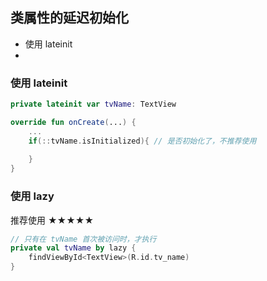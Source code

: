 ## 类属性的延迟初始化

- 使用 lateinit
- 

### 使用 lateinit
```kotlin
private lateinit var tvName: TextView

override fun onCreate(...) {
    ...
    if(::tvName.isInitialized){ // 是否初始化了，不推荐使用
        
    }
}
```

### 使用 lazy
推荐使用 ★★★★★
```kotlin
// 只有在 tvName 首次被访问时，才执行
private val tvName by lazy {
    findViewById<TextView>(R.id.tv_name)
}
```